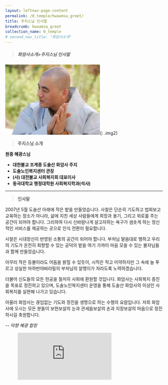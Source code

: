 ```yaml
---
layout: leftnav-page-content
permalink: /0_temple/hwaamsa_greet/
title: 주지스님 인사말
breadcrumb: hwaamsa_greet
collection_name: 0_temple
# second_nav_title: "화암사소개"
---
```


> ##### **화암사소개>주지스님 인사말**

![](/images/religious_part/greet.jpg){: .img2}

> **주지스님 소개**

**원중 혜광스님**

* **대한불교 조계종 도솔산 화암사 주지** <br>
* **도솔노인복지센터 관장** <br>
* **(사) 대전불교 사회복지회 대표이사** <br>
* **동국대학교 행정대학원 사회복지학과(석사)** <br>

---

> **인사말**
<!-- ![](http://images.weserv.nl/?url={{site.url}}{{site.baseurl}}/images/religious_part/dosolnoin_sub.gif&w=1.5&h=1.5&output=jpg&q=80&t=circle) -->

<!-- <a href="{{ file.path | relative_url }}" title="{{ filename }}"><img src="//images.weserv.nl/?url={{site.url}}{{site.baseurl}}/images/religious_part/dosolnoin_sub.gif&w=1.5&h=1.5&output=jpg&q=80&t=circle" alt="{{ filename }}" /></a> -->

2007년 5월 도솔산 아래에 작은 밭을 만들었습니다. 사찰은 단순히 기도하고 법회보고 교육하는 장소가 아니라, 삶에 지친 세상 사람들에게 희망과 용기, 그리고 위로를 주는 공간이 되어야 합니다.  그리하여 다시 신바람나게 살고자하는 욕구가 샘솟게 하는 정신적인 서비스를 제공하는 곳으로 인식 전환이 필요합니다. 

사찰은 시대정신이 반영된 소통의 공간이 되어야 합니다. 부처님 말씀대로 행하고 우리의 기도가 온전히 회향할 수 있는 공덕의 밭을 여기 가까이 마음 모을 수 있는 불자님들과 함께 만들었습니다. 

아무리 작은 등불이라도 어둠을 밝힐 수 있듯이, 시작은 작고 미약하지만 그 속에 늘 푸르고 성실한 마하반야바라밀의 부처님의 알맹이가 자라도록 노력하겠습니다. 

더불어 신도들의 모든 헌공을 철저히 사회에 환원할 것입니다. 화암사는 사회복지 증진을 목표로 정진하고 있으며, 도솔노인복지센터 운영을 통해 도솔산 화암사의 이상인 사회복지를 실현해 나가고 있습니다. 

아울러 화암사는 끊임없는 기도와 정진을 생명으로 하는 수행의 요람입니다. 저희 화암사에 오시는 모든 분들이 보현보살의 눈과 관세음보살의 손과 지장보살의 마음으로 정진하시길 축원합니다. 

*-- 덕향 혜광 합장*


<figure class="bp-youtube">
  <iframe src="https://www.youtube.com/embed/czEKeXx5Nsw" frameborder="0" allowfullscreen="true"> </iframe>
</figure>

<!-- video_container -->
<!-- 
<div class="bp-youtube">
  <iframe width="560" height="315" src="https://www.youtube.com/embed/czEKeXx5Nsw" frameborder="0" allow="accelerometer; autoplay; clipboard-write; encrypted-media; gyroscope; picture-in-picture" allowfullscreen></iframe>
</div> -->

